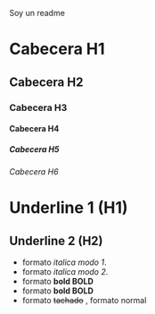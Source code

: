 Soy un readme 
# Cabecera H1
## Cabecera H2
### Cabecera H3
#### Cabecera H4
##### Cabecera H5
###### Cabecera H6

Underline 1 (H1)
=
Underline 2 (H2)
-


- formato *italica modo 1*.
- formato _italica modo 2_.
- formato **bold BOLD**
- formato __bold BOLD__
- formato ~~tachado~~ , formato normal 



